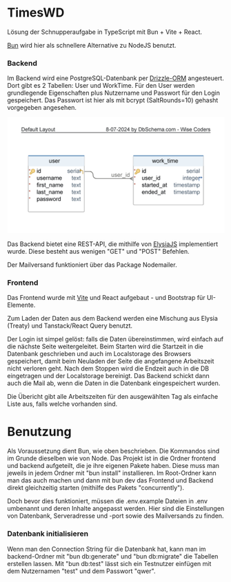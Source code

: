 # TimesWD

Lösung der Schnupperaufgabe in TypeScript mit Bun + Vite + React.

[Bun](https://bun.sh/) wird hier als schnellere Alternative zu NodeJS benutzt.

### Backend

Im Backend wird eine PostgreSQL-Datenbank per [Drizzle-ORM](https://orm.drizzle.team/) angesteuert. Dort gibt es 2 Tabellen: User und WorkTime. Für den User werden grundlegende Eigenschaften plus Nutzername und Passwort für den Login gespeichert. Das Passwort ist hier als mit bcrypt (SaltRounds=10) gehasht vorgegeben angesehen.

![model](backend/db/model1.png)

Das Backend bietet eine REST-API, die mithilfe von [ElysiaJS](https://elysiajs.com/) implementiert wurde. Diese besteht aus wenigen "GET" und "POST" Befehlen.

Der Mailversand funktioniert über das Package Nodemailer.

### Frontend

Das Frontend wurde mit [Vite](https://vitejs.dev/) und React aufgebaut - und Bootstrap für UI-Elemente.

Zum Laden der Daten aus dem Backend werden eine Mischung aus Elysia (Treaty) und Tanstack/React Query benutzt.

Der Login ist simpel gelöst: falls die Daten übereinstimmen, wird einfach auf die nächste Seite weitergeleitet. Beim Starten wird die Startzeit in die Datenbank geschrieben und auch im Localstorage des Browsers gespeichert, damit beim Neuladen der Seite die angefangene Arbeitszeit nicht verloren geht. Nach dem Stoppen wird die Endzeit auch in die DB eingetragen und der Localstorage bereinigt. Das Backend schickt dann auch die Mail ab, wenn die Daten in die Datenbank eingespeichert wurden.

Die Übericht gibt alle Arbeitszeiten für den ausgewählten Tag als einfache Liste aus, falls welche vorhanden sind.

# Benutzung

Als Voraussetzung dient Bun, wie oben beschrieben. Die Kommandos sind im Grunde dieselben wie von Node.
Das Projekt ist in die Ordner frontend und backend aufgeteilt, die je ihre eigenen Pakete haben. Diese muss man jeweils in jedem Ordner mit "bun install" installieren. Im Root-Ordner kann man das auch machen und dann mit bun dev das Frontend und Backend direkt gleichzeitig starten (mithilfe des Pakets "concurrently").

Doch bevor dies funktioniert, müssen die .env.example Dateien in .env umbenannt und deren Inhalte angepasst werden. Hier sind die Einstellungen von Datenbank, Serveradresse und -port sowie des Mailversands zu finden.

### Datenbank initialisieren

Wenn man den Connection String für die Datenbank hat, kann man im backend-Ordner mit "bun db:generate" und "bun db:migrate" die Tabellen erstellen lassen. Mit "bun db:test" lässt sich ein Testnutzer einfügen mit dem Nutzernamen "test" und dem Passwort "qwer".
